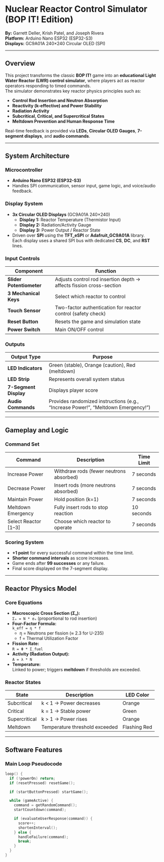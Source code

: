 # Nuclear Reactor Control Simulator (BOP IT! Edition)
**By:** Garrett Deller, Krish Patel, and Joseph Rivera  
**Platform:** Arduino Nano ESP32 (ESP32-S3)  
**Displays:** GC9A01A 240×240 Circular OLED (SPI)

---

## Overview
This project transforms the classic **BOP IT!** game into an **educational Light Water Reactor (LWR) control simulator**, where players act as reactor operators responding to timed commands.  
The simulator demonstrates key reactor physics principles such as:
- **Control Rod Insertion and Neutron Absorption**
- **Reactivity (k-effective) and Power Stability**
- **Radiation Activity**
- **Subcritical, Critical, and Supercritical States**
- **Meltdown Prevention and Human Response Time**

Real-time feedback is provided via **LEDs**, **Circular OLED Gauges**, **7-segment displays**, and **audio commands**.

---

## System Architecture

### **Microcontroller**
- **Arduino Nano ESP32 (ESP32-S3)**  
- Handles SPI communication, sensor input, game logic, and voice/audio feedback.

### **Display System**
- **3x Circular OLED Displays** (GC9A01A 240×240)
  - **Display 1:** Reactor Temperature (Thermistor Input)
  - **Display 2:** Radiation/Activity Gauge
  - **Display 3:** Power Output / Reactor State
- Driven over **SPI** using the **TFT_eSPI** or **Adafruit_GC9A01A** library.  
  Each display uses a shared SPI bus with dedicated **CS**, **DC**, and **RST** lines.

### **Input Controls**
| Component | Function |
|------------|-----------|
| **Slider Potentiometer** | Adjusts control rod insertion depth → affects fission cross-section |
| **3 Mechanical Keys** | Select which reactor to control |
| **Touch Sensor** | Two-factor authentication for reactor control (safety check) |
| **Reset Button** | Resets the game and simulation state |
| **Power Switch** | Main ON/OFF control |

### **Outputs**
| Output Type | Purpose |
|--------------|----------|
| **LED Indicators** | Green (stable), Orange (caution), Red (meltdown) |
| **LED Strip** | Represents overall system status |
| **7-Segment Display** | Displays player score |
| **Audio Commands** | Provides randomized instructions (e.g., “Increase Power!”, “Meltdown Emergency!”) |

---

## Gameplay and Logic

### **Command Set**
| Command | Description | Time Limit |
|----------|--------------|-------------|
| Increase Power | Withdraw rods (fewer neutrons absorbed) | 7 seconds |
| Decrease Power | Insert rods (more neutrons absorbed) | 7 seconds |
| Maintain Power | Hold position (k=1) | 7 seconds |
| Meltdown Emergency | Fully insert rods to stop reaction | 10 seconds |
| Select Reactor [1–3] | Choose which reactor to operate | 7 seconds |

### **Scoring System**
- **+1 point** for every successful command within the time limit.
- **Shorter command intervals** as score increases.
- Game ends after **99 successes** or any failure.
- Final score displayed on the 7-segment display.

---

## Reactor Physics Model

### **Core Equations**
- **Macroscopic Cross Section (Σₐ):**  
  `Σₐ = N * σₐ` (proportional to rod insertion)
- **Four-Factor Formula:**  
  `k_eff = η * f`  
  - η = Neutrons per fission (≈ 2.3 for U-235)  
  - f = Thermal Utilization Factor  
- **Fission Rate:**  
  `R = Φ * Σ_fuel`
- **Activity (Radiation Output):**  
  `A = λ * N`
- **Temperature:**  
  Linked to power; triggers **meltdown** if thresholds are exceeded.

### **Reactor States**
| State | Description | LED Color |
|--------|--------------|-----------|
| Subcritical | k < 1 → Power decreases | Orange |
| Critical | k = 1 → Stable power | Green |
| Supercritical | k > 1 → Power rises | Orange |
| Meltdown | Temperature threshold exceeded | Flashing Red |

---

## Software Features

### **Main Loop Pseudocode**
```cpp
loop() {
  if (!powerOn) return;
  if (resetPressed) resetGame();

  if (startButtonPressed) startGame();

  while (gameActive) {
    command = getRandomCommand();
    startCountdown(command);

    if (evaluateUserResponse(command)) {
      score++;
      shortenInterval();
    } else {
      handleFailure(command);
      break;
    }
  }
}
